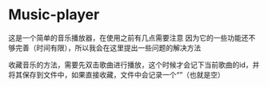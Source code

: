 # Music-player
这是一个简单的音乐播放器，在使用之前有几点需要注意
因为它的一些功能还不够完善（时间有限），所以我会在这里提出一些问题的解决方法

  收藏音乐的方法，需要先双击歌曲进行播放，这个时候才会记下当前歌曲的id，并将其保存到文件中，如果直接收藏，文件中会记录一个“”（也就是空）
